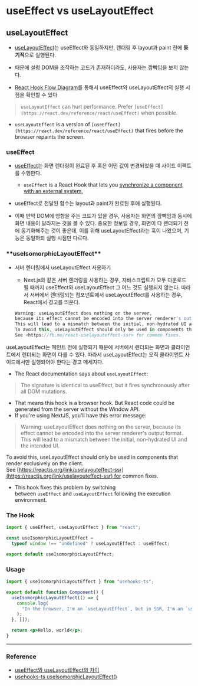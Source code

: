 # useEffect vs useLayoutEffect

## useLayoutEffect

- [useLayoutEffect](https://ko.reactjs.org/docs/hooks-reference.html#uselayouteffect)는 useEffect와 동일하지만, 렌더링 후 layout과 paint 전에 **동기적**으로 실행된다.

- 때문에 설령 DOM을 조작하는 코드가 존재하더라도, 사용자는 깜빡임을 보지 않는다.

- [React Hook Flow Diagram](https://github.com/donavon/hook-flow)를 통해서 useEffect와 useLayoutEffect의 실행 시점을 확인할 수 있다

> `useLayoutEffect` can hurt performance. Prefer `[useEffect](https://react.dev/reference/react/useEffect)` when possible.

- `useLayoutEffect` is a version of `[useEffect](https://react.dev/reference/react/useEffect)` that fires before the browser repaints the screen.

### useEffect

- [useEffect](https://react.dev/reference/react/useEffect)는 화면 렌더링이 완료된 후 혹은 어떤 값이 변경되었을 때 사이드 이펙트를 수행한다.

  - `useEffect` is a React Hook that lets you [synchronize a component with an external system.](https://react.dev/learn/synchronizing-with-effects)

- useEffect로 전달된 함수는 layout과 paint가 완료된 후에 실행된다.

- 이때 만약 DOM에 영향을 주는 코드가 있을 경우, 사용자는 화면의 깜빡임과 동시에 화면 내용이 달라지는 것을 볼 수 있다. 중요한 정보일 경우, 화면이 다 렌더되기 전에 동기화해주는 것이 좋은데, 이를 위해 useLayoutEffect라는 훅이 나왔으며, 기능은 동일하되 실행 시점만 다르다.

### \***\*useIsomorphicLayoutEffect\*\***

- 서버 렌더링에서 useLayoutEffect 사용하기

  - Next.js와 같은 서버 렌더링을 사용하는 경우, 자바스크립트가 모두 다운로드 될 때까지 useEffect와 useLayoutEffect 그 어느 것도 실행되지 않는다. 따라서 서버에서 렌더링되는 컴포넌트에서 useLayoutEffect를 사용하는 경우, React에서 경고를 띄운다.

  ```jsx
  Warning: useLayoutEffect does nothing on the server,
  because its effect cannot be encoded into the server renderer's output format.
  This will lead to a mismatch between the initial, non-hydrated UI and the intended UI.
  To avoid this, useLayoutEffect should only be used in components that render exclusively on the client.
  See <https://fb.me/react-uselayouteffect-ssr> for common fixes.
  ```

useLayoutEffect는 페인트 전에 실행되기 때문에 서버에서 렌더되는 화면과 클라이언트에서 렌더되는 화면이 다를 수 있다. 따라서 useLayoutEffect는 오직 클라이언트 사이드에서만 실행되어야 한다는 경고 메세지다.

- The React documentation says about `useLayoutEffect`:

> The signature is identical to useEffect, but it fires synchronously after all DOM mutations.

- That means this hook is a browser hook. But React code could be generated from the server without the Window API.
- If you're using NextJS, you'll have this error message:

> Warning: useLayoutEffect does nothing on the server, because its effect cannot be encoded into the server renderer's output format. This will lead to a mismatch between the initial, non-hydrated UI and the intended UI.

To avoid this, useLayoutEffect should only be used in components that render exclusively on the client. See [https://reactjs.org/link/uselayouteffect-ssr](https://reactjs.org/link/uselayouteffect-ssr) for common fixes.

>

- This hook fixes this problem by switching between `useEffect` and `useLayoutEffect` following the execution environment.

### The Hook

```jsx
import { useEffect, useLayoutEffect } from "react";

const useIsomorphicLayoutEffect =
  typeof window !== "undefined" ? useLayoutEffect : useEffect;

export default useIsomorphicLayoutEffect;
```

### Usage

```jsx
import { useIsomorphicLayoutEffect } from "usehooks-ts";

export default function Component() {
  useIsomorphicLayoutEffect(() => {
    console.log(
      "In the browser, I'm an `useLayoutEffect`, but in SSR, I'm an `useEffect`."
    );
  }, []);

  return <p>Hello, world</p>;
}
```

---

### Reference

- [useEffect와 useLayoutEffect의 차이](https://www.howdy-mj.me/react/useEffect-and-useLayoutEffect)
- [usehooks-ts useIsomorphicLayoutEffect()](https://usehooks-ts.com/react-hook/use-isomorphic-layout-effect)
